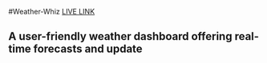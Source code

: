#Weather-Whiz
[LIVE LINK](https://weather-whiz-dashboard.netlify.app/)
<h2>A user-friendly weather dashboard offering real-time forecasts and update</h2>

